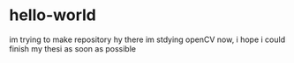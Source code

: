 # hello-world
im trying to make repository
hy there
im stdying openCV now, i hope i could finish my thesi as soon as possible
